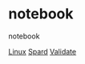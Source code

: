 # notebook
notebook


[Linux](study/linux.md)
[Spard](study/spard.md)
[Validate](study/validate.md)
